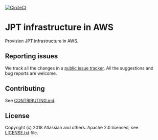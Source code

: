 [![CircleCI](https://circleci.com/gh/atlassian/aws-infrastructure.svg?style=svg)](https://circleci.com/gh/atlassian/aws-infrastructure)

# JPT infrastructure in AWS
Provision JPT infrastructure in AWS.

## Reporting issues

We track all the changes in a [public issue tracker](https://ecosystem.atlassian.net/secure/RapidBoard.jspa?rapidView=457&projectKey=JPERF).
All the suggestions and bug reports are welcome.

## Contributing

See [CONTRIBUTING.md](CONTRIBUTING.md).

## License
Copyright (c) 2018 Atlassian and others.
Apache 2.0 licensed, see [LICENSE.txt](LICENSE.txt) file.